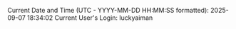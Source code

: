 Current Date and Time (UTC - YYYY-MM-DD HH:MM:SS formatted): 2025-09-07 18:34:02
Current User's Login: luckyaiman
